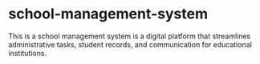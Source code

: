 # school-management-system
This is a school management system is a digital platform that streamlines administrative tasks, student records, and communication for educational institutions.
